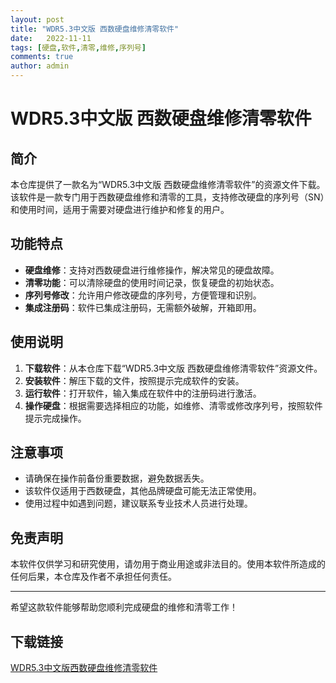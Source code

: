 ```yaml
---
layout: post
title: "WDR5.3中文版 西数硬盘维修清零软件"
date:   2022-11-11
tags: [硬盘,软件,清零,维修,序列号]
comments: true
author: admin
---
```

# WDR5.3中文版 西数硬盘维修清零软件

## 简介
本仓库提供了一款名为“WDR5.3中文版 西数硬盘维修清零软件”的资源文件下载。该软件是一款专门用于西数硬盘维修和清零的工具，支持修改硬盘的序列号（SN）和使用时间，适用于需要对硬盘进行维护和修复的用户。

## 功能特点
- **硬盘维修**：支持对西数硬盘进行维修操作，解决常见的硬盘故障。
- **清零功能**：可以清除硬盘的使用时间记录，恢复硬盘的初始状态。
- **序列号修改**：允许用户修改硬盘的序列号，方便管理和识别。
- **集成注册码**：软件已集成注册码，无需额外破解，开箱即用。

## 使用说明
1. **下载软件**：从本仓库下载“WDR5.3中文版 西数硬盘维修清零软件”资源文件。
2. **安装软件**：解压下载的文件，按照提示完成软件的安装。
3. **运行软件**：打开软件，输入集成在软件中的注册码进行激活。
4. **操作硬盘**：根据需要选择相应的功能，如维修、清零或修改序列号，按照软件提示完成操作。

## 注意事项
- 请确保在操作前备份重要数据，避免数据丢失。
- 该软件仅适用于西数硬盘，其他品牌硬盘可能无法正常使用。
- 使用过程中如遇到问题，建议联系专业技术人员进行处理。

## 免责声明
本软件仅供学习和研究使用，请勿用于商业用途或非法目的。使用本软件所造成的任何后果，本仓库及作者不承担任何责任。

---

希望这款软件能够帮助您顺利完成硬盘的维修和清零工作！

## 下载链接

[WDR5.3中文版西数硬盘维修清零软件](https://pan.quark.cn/s/969854c2fa42)